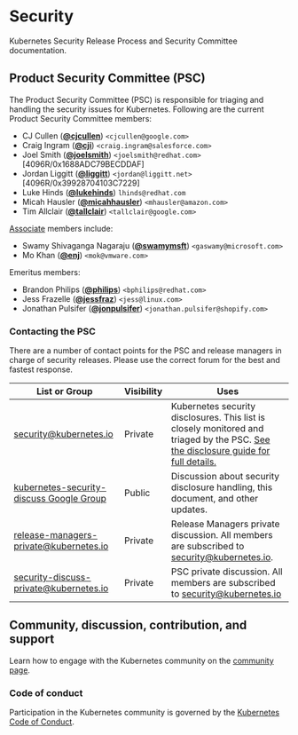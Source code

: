 # Security

Kubernetes Security Release Process and Security Committee documentation.

## Product Security Committee (PSC)

The Product Security Committee (PSC) is responsible for triaging and handling the security issues for Kubernetes. Following are the current Product Security Committee members:

- CJ Cullen (**[@cjcullen](https://github.com/cjcullen)**) `<cjcullen@google.com>`
- Craig Ingram (**[@cji](https://github.com/cji)**) `<craig.ingram@salesforce.com>`
- Joel Smith (**[@joelsmith](https://github.com/joelsmith)**) `<joelsmith@redhat.com>` [4096R/0x1688ADC79BECDDAF]
- Jordan Liggitt (**[@liggitt](https://github.com/liggitt)**) `<jordan@liggitt.net>` [4096R/0x39928704103C7229]
- Luke Hinds (**[@lukehinds](https://github.com/lukehinds)**) `lhinds@redhat.com`
- Micah Hausler (**[@micahhausler](https://github.com/micahhausler)**) `<mhausler@amazon.com>`
- Tim Allclair (**[@tallclair](https://github.com/tallclair)**) `<tallclair@google.com>`

[Associate](security-release-process.md#associate) members include:
- Swamy Shivaganga Nagaraju (**[@swamymsft](https://github.com/swamymsft)**) `<gaswamy@microsoft.com>`
- Mo Khan (**[@enj](https://github.com/enj)**) `<mok@vmware.com>`

Emeritus members:
- Brandon Philips (**[@philips](https://github.com/philips)**) `<bphilips@redhat.com>`
- Jess Frazelle (**[@jessfraz](https://github.com/jessfraz)**) `<jess@linux.com>`
- Jonathan Pulsifer (**[@jonpulsifer](https://github.com/jonpulsifer)**) `<jonathan.pulsifer@shopify.com>`

### Contacting the PSC

There are a number of contact points for the PSC and release managers in charge of security releases. Please use the correct forum for the best and fastest response.

| List or Group | Visibility | Uses |
| ------------- | ---------- | ---- |
| security@kubernetes.io | Private | Kubernetes security disclosures. This list is closely monitored and triaged by the PSC. [See the disclosure guide for full details.](http://kubernetes.io/security) |
| [kubernetes-security-discuss Google Group](https://groups.google.com/forum/#!forum/kubernetes-security-discuss) | Public | Discussion about security disclosure handling, this document, and other updates. |
| release-managers-private@kubernetes.io | Private | Release Managers private discussion. All members are subscribed to security@kubernetes.io. |
| security-discuss-private@kubernetes.io | Private | PSC private discussion. All members are subscribed to security@kubernetes.io |

## Community, discussion, contribution, and support

Learn how to engage with the Kubernetes community on the [community page](http://kubernetes.io/community/).

### Code of conduct

Participation in the Kubernetes community is governed by the [Kubernetes Code of Conduct](code-of-conduct.md).
